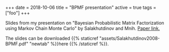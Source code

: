 +++
date = 2018-10-06
title = "BPMF presentation"
active = true
tags = ["foo"]
+++

Slides from my presentation on "Bayesian Probabilistic Matrix Factorization using Markov Chain Monte Carlo" by Salakhutdinov and Mnih. [Paper link.](https://dl.acm.org/citation.cfm?id=1390267)

The slides can be downloaded {{% staticref "assets/Salakhutdinov2008-BPMF.pdf" "newtab" %}}here {{% /staticref %}}.


<object data="/assets/Salakhutdinov2008-BPMF.pdf" width="100%" type='application/pdf'/>

